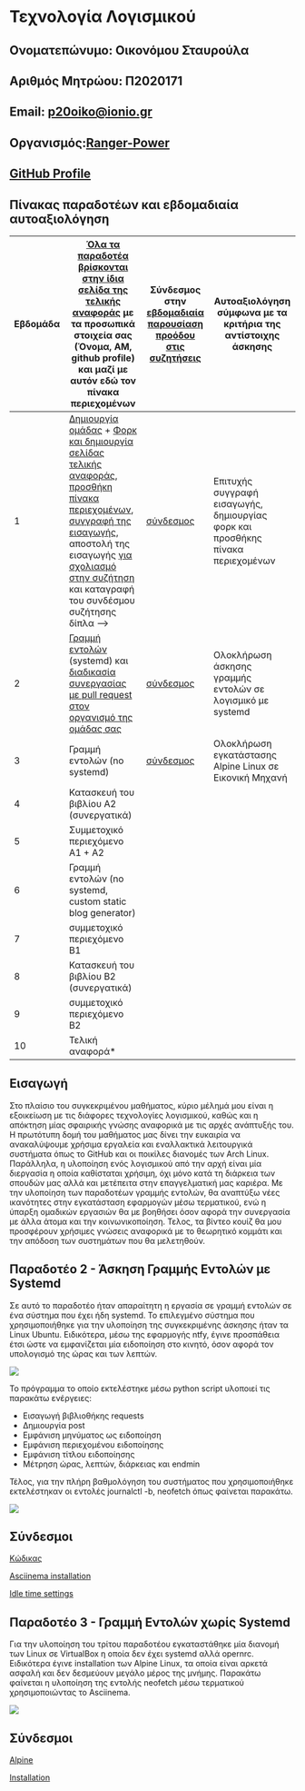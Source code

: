 # Τεχνολογία Λογισμικού 
## Ονοματεπώνυμο: Οικονόμου Σταυρούλα

## Αριθμός Μητρώου: Π2020171

## Email: [p20oiko@ionio.gr](https://webmail.ionio.gr/?_task=mail&_mbox=INBOX)

## Οργανισμός:[Ranger-Power](https://github.com/Ranger-Power)

## [GitHub Profile](https://github.com/p20oiko)



## Πίνακας παραδοτέων και εβδομαδιαία αυτοαξιολόγηση

| Εβδομάδα | [Όλα τα παραδοτέα βρίσκονται στην ίδια σελίδα της τελικής αναφοράς](https://epidrome.github.io/teaching/deliverables/) με τα προσωπικά στοιχεία σας (Όνομα, ΑΜ, github profile) και μαζί με αυτόν εδώ τον πίνακα περιεχομένων | Σύνδεσμος στην [εβδομαδιαία παρουσίαση προόδου στις συζητήσεις](https://github.com/courses-ionio/help/discussions/categories/show-and-tell) | Αυτοαξιολόγηση σύμφωνα με τα κριτήρια της αντίστοιχης άσκησης |
| --- | --- | --- | --- |
| 1 | [Δημιουργία ομάδας](https://epidrome.github.io/teaching/team/) + [Φορκ και δημιουργία σελίδας τελικής αναφοράς](https://epidrome.github.io/teaching/guide/), [προσθήκη πίνακα περιεχομένων](https://raw.githubusercontent.com/courses-ionio/sw/master/README.md), [συγγραφή της εισαγωγής](https://epidrome.github.io/teaching/intro/), αποστολή της εισαγωγής [για σχολιασμό στην συζήτηση](https://github.com/courses-ionio/sw/discussions/categories/show-and-tell) και καταγραφή του συνδέσμου συζήτησης δίπλα --> | [σύνδεσμος](https://github.com/courses-ionio/sw/discussions/1187) |Επιτυχής συγγραφή εισαγωγής, δημιουργίας φορκ και προσθήκης πίνακα περιεχομένων |
| 2 | [Γραμμή εντολών](https://epidrome.github.io/teaching/cli) (systemd) και [διαδικασία συνεργασίας με pull request στον οργανισμό της ομάδας σας](https://epidrome.github.io/teaching/team) |[σύνδεσμος](https://github.com/courses-ionio/sw/discussions/1286) |Ολοκλήρωση άσκησης γραμμής εντολών σε λογισμικό με systemd |
| 3 | Γραμμή εντολών (no systemd) |[σύνδεσμος](https://github.com/courses-ionio/sw/discussions/1364) |Ολοκλήρωση εγκατάστασης Alpine Linux σε Εικονική Μηχανή |
| 4 | Κατασκευή του βιβλίου Α2 (συνεργατικά) | | |
| 5 | Συμμετοχικό περιεχόμενο A1 + A2 | | |
| 6 | Γραμμή εντολών (no systemd, custom static blog generator) | | |
| 7 | συμμετοχικό περιεχόμενο B1 | | |
| 8 | Κατασκευή του βιβλίου Β2 (συνεργατικά) | | |
| 9 | συμμετοχικό περιεχόμενο B2 | | |
| 10 | Τελική αναφορά* | | |

## Εισαγωγή

Στο πλαίσιο του συγκεκριμένου μαθήματος, κύριο μέλημά μου είναι η εξοικείωση με τις διάφορες τεχνολογίες λογισμικού, καθώς και η απόκτηση μίας σφαιρικής γνώσης αναφορικά με τις αρχές ανάπτυξής του. Η πρωτότυπη δομή του μαθήματος μας δίνει την ευκαιρία να ανακαλύψουμε χρήσιμα εργαλεία και εναλλακτικά λειτουργικά συστήματα όπως το GitHub και οι ποικίλες διανομές των Arch Linux. Παράλληλα, η υλοποίηση ενός λογισμικού από την αρχή είναι μία διεργασία η οποία καθίσταται χρήσιμη, όχι μόνο κατά τη διάρκεια των σπουδών μας αλλά και μετέπειτα στην επαγγελματική μας καριέρα. Με την υλοποίηση των παραδοτέων γραμμής εντολών, θα αναπτύξω νέες ικανότητες στην εγκατάσταση εφαρμογών μέσω τερματικού, ενώ η ύπαρξη ομαδικών εργασιών θα με βοηθήσει όσον αφορά την συνεργασία με άλλα άτομα και την κοινωνικοποίηση. Τελος, τα βίντεο κουίζ θα μου προσφέρουν χρήσιμες γνώσεις αναφορικά με το θεωρητικό κομμάτι και την απόδοση των συστημάτων που θα μελετηθούν. 


## Παραδοτέο 2 - Άσκηση Γραμμής Εντολών με Systemd 
Σε αυτό το παραδοτέο ήταν απαραίτητη η εργασία σε γραμμή εντολών σε ένα σύστημα που έχει ήδη systemd. Το επιλεγμένο σύστημα που χρησιμοποιήθηκε για την υλοποίηση της συγκεκριμένης άσκησης ήταν τα Linux Ubuntu. Ειδικότερα, μέσω της εφαρμογής ntfy, έγινε προσπάθεια έτσι ώστε να εμφανίζεται μία ειδοποίηση στο κινητό, όσον αφορά τον υπολογισμό της ώρας και των λεπτών.


<a href="https://asciinema.org/a/4fEyqBd3inDxX2lRwYdOGXKTA" target="_blank"><img src="https://asciinema.org/a/4fEyqBd3inDxX2lRwYdOGXKTA.svg" /></a>

Το πρόγραμμα το οποίο εκτελέστηκε μέσω python script υλοποιεί τις παρακάτω ενέργειες:
- Εισαγωγή βιβλιοθήκης requests
- Δημιουργία post 
- Εμφάνιση μηνύματος ως ειδοποίηση
- Εμφάνιση περιεχομένου ειδοποίησης
- Εμφάνιση τίτλου ειδοποίησης
- Μέτρηση ώρας, λεπτών, διάρκειας και endmin

Τέλος, για την πλήρη βαθμολόγηση του συστήματος που χρησιμοποιήθηκε εκτελέστηκαν οι εντολές journalctl -b, neofetch όπως φαίνεται παρακάτω.

<a href="https://asciinema.org/a/561788" target="_blank"><img src="https://asciinema.org/a/561788.svg" /></a>



## Σύνδεσμοι
[Κώδικας](https://stackoverflow.com/questions/45673769/calculating-hours-and-minutes-in-python)

[Asciinema installation](https://asciinema.org/docs/installation)

[Idle time settings](https://github.com/asciinema/asciinema-server/issues/136)

## Παραδοτέο 3 - Γραμμή Εντολών χωρίς Systemd
Για την υλοποίηση του τρίτου παραδοτέου εγκαταστάθηκε μία διανομή των Linux σε VirtualBox η οποία δεν έχει systemd αλλά opernrc. Ειδικότερα έγινε installation των Alpine Linux, τα οποία είναι αρκετά ασφαλή και δεν δεσμεύουν μεγάλο μέρος της μνήμης. Παρακάτω φαίνεται η υλοποίηση της εντολής neofetch μέσω τερματικού χρησιμοποιώντας το Asciinema.

<a href="https://asciinema.org/a/565498" target="_blank"><img src="https://asciinema.org/a/565498.svg" /></a>



## Σύνδεσμοι
[Alpine](https://alpinelinux.org/about/)

[Installation](https://wiki.alpinelinux.org/wiki/Installation)
